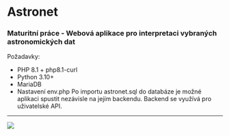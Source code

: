 # Astronet
### Maturitní práce - Webová aplikace pro interpretaci vybraných astronomických dat
Požadavky:
- PHP 8.1 + php8.1-curl
- Python 3.10+
- MariaDB
- Nastavení env.php
Po importu astronet.sql do databáze je možné aplikaci spustit nezávisle na jejím backendu. Backend se využívá pro uživatelské API.
<hr>
<img src="https://github.com/Xehos/astronet/assets/26941193/27363fde-ae02-4b0b-b693-12fe8aa745f5">

